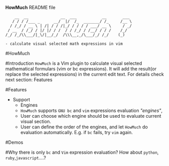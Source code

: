 **HowMuch** README file
	
	    __  __              __  ___           __       ___ 
	   / / / /___ _      __/  |/  /_  _______/ /_     /__ \
	  / /_/ / __ \ | /| / / /|_/ / / / / ___/ __ \     / _/
	 / __  / /_/ / |/ |/ / /  / / /_/ / /__/ / / /    /_/  
	/_/ /_/\\___/|_\/|__/_/  /\\\__,_/\___/_/ /_/    (_)  
	
	- calculate visual selected math expressions in vim	
                                                     

#HowMuch

#Introduction
`HowMuch` is a Vim plugin to calculate visual selected mathematical formulars (vim or bc expressions). It will add the result(or replace the selected expressions) in the current edit text. For details check next section: Features 

#Features

- Support
	* Engines
	- `HowMuch` supports `GNU bc` and `vim` expressions evaluation *"engines"*,
	- User can choose which engine should be used to evaluate current visual section.
	- User can define the order of the engines, and let `HowMuch` do evaluation automatically. E.g. if `bc` fails, try `vim` again.

#Demos

#Why there is only `bc` and `Vim` expression evaluation? How about `python`, `ruby`,`javascript`....?


